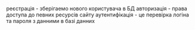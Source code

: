 реєстрація - зберігаемо нового користувача в БД
авторизація - права доступа до певних ресурсів сайту
аутентифікація - це перевірка логіна та пароля з данними в базі данних
